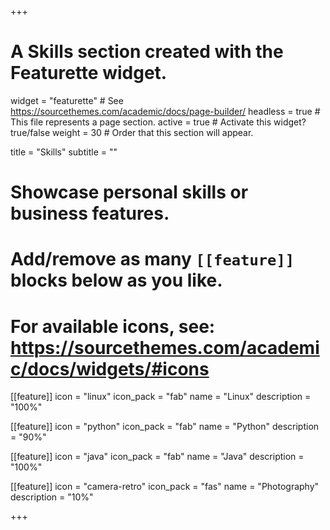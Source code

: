 +++
# A Skills section created with the Featurette widget.
widget = "featurette"  # See https://sourcethemes.com/academic/docs/page-builder/
headless = true  # This file represents a page section.
active = true  # Activate this widget? true/false
weight = 30  # Order that this section will appear.

title = "Skills"
subtitle = ""

# Showcase personal skills or business features.
# 
# Add/remove as many `[[feature]]` blocks below as you like.
# 
# For available icons, see: https://sourcethemes.com/academic/docs/widgets/#icons
[[feature]]
  icon = "linux"
  icon_pack = "fab"
  name = "Linux"
  description = "100%"
 
[[feature]]
  icon = "python"
  icon_pack = "fab"
  name = "Python"
  description = "90%"
  
[[feature]]
  icon = "java"
  icon_pack = "fab"
  name = "Java"
  description = "100%"  
  
[[feature]]
  icon = "camera-retro"
  icon_pack = "fas"
  name = "Photography"
  description = "10%"

+++
